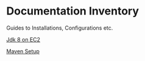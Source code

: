 # Documentation Inventory

Guides to Installations, Configurations etc.

[Jdk 8 on EC2](https://github.com/isudarsan/document-inventory/wiki/Installing-Java-8-on-EC2)

[Maven Setup](https://github.com/isudarsan/document-inventory/wiki/Apache-Maven-Setup)




